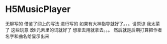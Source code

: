 # H5MusicPlayer
无聊写的 借鉴了网上的写法 进行写的 如果有大神指导就好了。。。请原谅 我太菜了
这些玩意 改li元素里的词就好了 想拿去用就拿去。。。
然后就是后期打算把作者名字和曲名给显示出来
